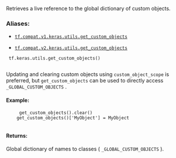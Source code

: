 Retrieves a live reference to the global dictionary of custom objects.



### Aliases:

- [ `tf.compat.v1.keras.utils.get_custom_objects` ](/api_docs/python/tf/keras/utils/get_custom_objects)

- [ `tf.compat.v2.keras.utils.get_custom_objects` ](/api_docs/python/tf/keras/utils/get_custom_objects)



```
 tf.keras.utils.get_custom_objects()
 
```

Updating and clearing custom objects using  `custom_object_scope` 
is preferred, but  `get_custom_objects`  can
be used to directly access  `_GLOBAL_CUSTOM_OBJECTS` .



#### Example:


```
     get_custom_objects().clear()
    get_custom_objects()['MyObject'] = MyObject
 
```



#### Returns:
Global dictionary of names to classes ( `_GLOBAL_CUSTOM_OBJECTS` ).

